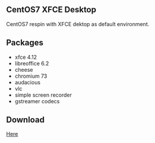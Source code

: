 ## CentOS7 XFCE Desktop

CentOS7 respin with XFCE dektop as default environment.

## Packages
* xfce 4.12
* libreoffice 6.2
* cheese
* chromium 73
* audacious
* vlc
* simple screen recorder
* gstreamer codecs

## Download
[Here](https://sourceforge.net/projects/centos7-xfce/files/iso/centos7-xfce.iso/download)

